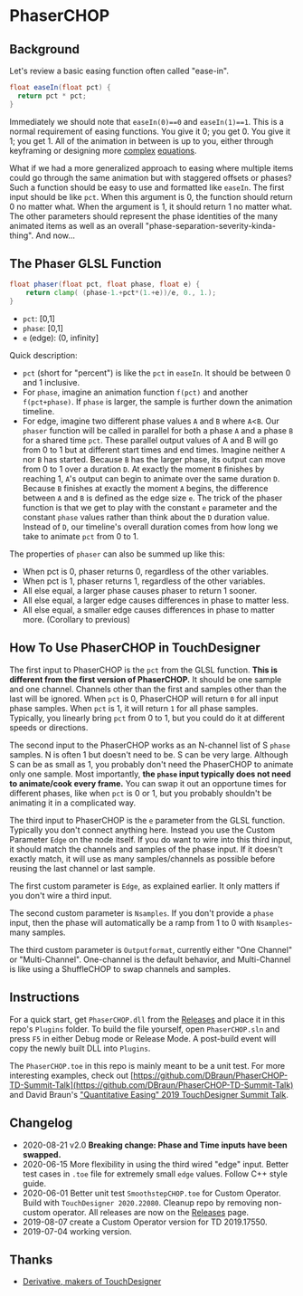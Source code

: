 [//]: # (For development of this README.md, use http://markdownlivepreview.com/)

# PhaserCHOP

## Background

Let's review a basic easing function often called "ease-in".
```glsl
float easeIn(float pct) {
  return pct * pct;
}
```
Immediately we should note that `easeIn(0)==0` and `easeIn(1)==1`. This is a normal requirement of easing functions. You give it 0; you get 0. You give it 1; you get 1. All of the animation in between is up to you, either through keyframing or designing more [complex](https://github.com/glslify/glsl-easings/blob/master/bounce-out.glsl) [equations](https://en.wikipedia.org/wiki/Smoothstep#Generalization_to_higher-order_equations).

What if we had a more generalized approach to easing where multiple items could go through the same animation but with staggered offsets or phases? Such a function should be easy to use and formatted like `easeIn`. The first input should be like `pct`. When this argument is 0, the function should return 0 no matter what. When the argument is 1, it should return 1 no matter what. The other parameters should represent the phase identities of the many animated items as well as an overall "phase-separation-severity-kinda-thing". And now...

## The Phaser GLSL Function
```glsl
float phaser(float pct, float phase, float e) {
    return clamp( (phase-1.+pct*(1.+e))/e, 0., 1.);
}
```

* `pct`: [0,1]
* `phase`: [0,1]
* `e` (edge): (0, infinity]

Quick description:

* `pct` (short for "percent") is like the `pct` in `easeIn`. It should be between 0 and 1 inclusive.
* For `phase`, imagine an animation function `f(pct)` and another `f(pct+phase)`. If `phase` is larger, the sample is further down the animation timeline.
* For edge, imagine two different phase values `A` and `B` where `A`<`B`. Our `phaser` function will be called in parallel for both a phase `A` and a phase `B` for a shared time `pct`. These parallel output values of A and B will go from 0 to 1 but at different start times and end times. Imagine neither `A` nor `B` has started. Because `B` has the larger phase, its output can move from 0 to 1 over a duration `D`. At exactly the moment `B` finishes by reaching 1, `A`'s output can begin to animate over the same duration `D`. Because `B` finishes at exactly the moment `A` begins, the difference between `A` and `B` is defined as the edge size `e`. The trick of the phaser function is that we get to play with the constant `e` parameter and the constant `phase` values rather than think about the `D` duration value. Instead of `D`, our timeline's overall duration comes from how long we take to animate `pct` from 0 to 1.

The properties of `phaser` can also be summed up like this:

* When pct is 0, phaser returns 0, regardless of the other variables.
* When pct is 1, phaser returns 1, regardless of the other variables.
* All else equal, a larger phase causes phaser to return 1 sooner.
* All else equal, a larger edge causes differences in phase to matter less.
* All else equal, a smaller edge causes differences in phase to matter more. (Corollary to previous)

## How To Use PhaserCHOP in TouchDesigner

The first input to PhaserCHOP is the `pct` from the GLSL function. **This is different from the first version of PhaserCHOP.** It should be one sample and one channel. Channels other than the first and samples other than the last will be ignored. When `pct` is 0, PhaserCHOP will return `0` for all input phase samples. When `pct` is 1, it will return `1` for all phase samples. Typically, you linearly bring `pct` from 0 to 1, but you could do it at different speeds or directions.

The second input to the PhaserCHOP works as an N-channel list of S `phase` samples. N is often 1 but doesn't need to be. S can be very large. Although S can be as small as 1, you probably don't need the PhaserCHOP to animate only one sample. Most importantly, **the `phase` input typically does not need to animate/cook every frame.** You can swap it out an opportune times for different phases, like when `pct` is 0 or 1, but you probably shouldn't be animating it in a complicated way.

The third input to PhaserCHOP is the `e` parameter from the GLSL function. Typically you don't connect anything here. Instead you use the Custom Parameter `Edge` on the node itself. If you do want to wire into this third input, it should match the channels and samples of the phase input. If it doesn't exactly match, it will use as many samples/channels as possible before reusing the last channel or last sample.

The first custom parameter is `Edge`, as explained earlier. It only matters if you don't wire a third input.

The second custom parameter is `Nsamples`. If you don't provide a `phase` input, then the phase will automatically be a ramp from 1 to 0 with `Nsamples`-many samples.

The third custom parameter is `Outputformat`, currently either "One Channel" or "Multi-Channel". One-channel is the default behavior, and Multi-Channel is like using a ShuffleCHOP to swap channels and samples.

## Instructions
For a quick start, get `PhaserCHOP.dll` from the [Releases](https://github.com/DBraun/PhaserCHOP/releases) and place it in this repo's `Plugins` folder. To build the file yourself, open `PhaserCHOP.sln` and press `F5` in either Debug mode or Release Mode. A post-build event will copy the newly built DLL into `Plugins`.

The `PhaserCHOP.toe` in this repo is mainly meant to be a unit test. For more interesting examples, check out [https://github.com/DBraun/PhaserCHOP-TD-Summit-Talk](https://github.com/DBraun/PhaserCHOP-TD-Summit-Talk) and David Braun's ["Quantitative Easing" 2019 TouchDesigner Summit Talk](https://www.youtube.com/watch?v=S4PQW4f34c8).

## Changelog
* 2020-08-21 v2.0 **Breaking change: Phase and Time inputs have been swapped.**
* 2020-06-15 More flexibility in using the third wired "edge" input. Better test cases in `.toe` file for extremely small `edge` values. Follow C++ style guide.
* 2020-06-01 Better unit test `SmoothstepCHOP.toe` for Custom Operator. Build with `TouchDesigner 2020.22080`. Cleanup repo by removing non-custom operator. All releases are now on the [Releases](https://github.com/DBraun/PhaserCHOP/releases) page.
* 2019-08-07 create a Custom Operator version for TD 2019.17550.
* 2019-07-04 working version.

## Thanks
* [Derivative, makers of TouchDesigner](http://derivative.ca)
